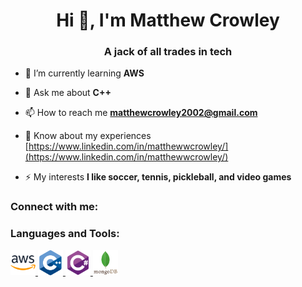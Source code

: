 <h1 align="center">Hi 👋, I'm Matthew Crowley</h1>
<h3 align="center">A jack of all trades in tech</h3>

- 🌱 I’m currently learning **AWS**

- 💬 Ask me about **C++**

- 📫 How to reach me **matthewcrowley2002@gmail.com**

- 📄 Know about my experiences [https://www.linkedin.com/in/matthewwcrowley/](https://www.linkedin.com/in/matthewwcrowley/)

- ⚡ My interests **I like soccer, tennis, pickleball, and video games**

<h3 align="left">Connect with me:</h3>
<p align="left">
</p>

<h3 align="left">Languages and Tools:</h3>
<p align="left"> <a href="https://aws.amazon.com" target="_blank" rel="noreferrer"> <img src="https://raw.githubusercontent.com/devicons/devicon/master/icons/amazonwebservices/amazonwebservices-original-wordmark.svg" alt="aws" width="40" height="40"/> </a> <a href="https://www.w3schools.com/cpp/" target="_blank" rel="noreferrer"> <img src="https://raw.githubusercontent.com/devicons/devicon/master/icons/cplusplus/cplusplus-original.svg" alt="cplusplus" width="40" height="40"/> </a> <a href="https://www.w3schools.com/cs/" target="_blank" rel="noreferrer"> <img src="https://raw.githubusercontent.com/devicons/devicon/master/icons/csharp/csharp-original.svg" alt="csharp" width="40" height="40"/> </a> <a href="https://www.mongodb.com/" target="_blank" rel="noreferrer"> <img src="https://raw.githubusercontent.com/devicons/devicon/master/icons/mongodb/mongodb-original-wordmark.svg" alt="mongodb" width="40" height="40"/> </a> </p>
